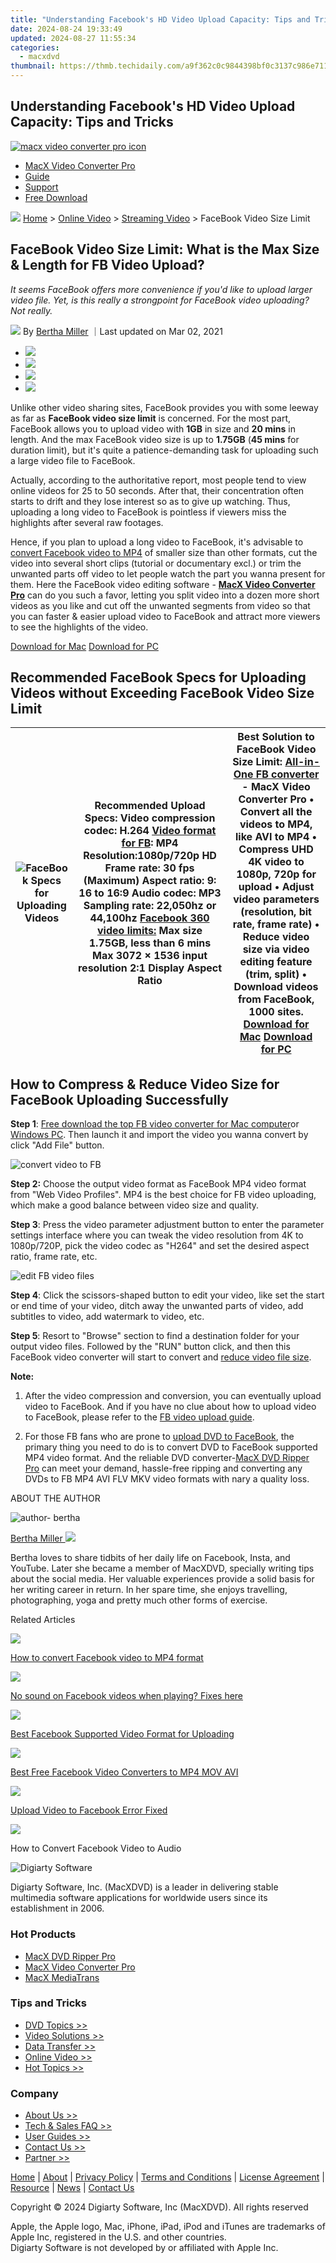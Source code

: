 ```yaml
---
title: "Understanding Facebook's HD Video Upload Capacity: Tips and Tricks"
date: 2024-08-24 19:33:49
updated: 2024-08-27 11:55:34
categories:
  - macxdvd
thumbnail: https://thmb.techidaily.com/a9f362c0c9844398bf0c3137c986e711e55f9d9899cc82e5e90b9af515ed9d20.jpg
---
```


## Understanding Facebook's HD Video Upload Capacity: Tips and Tricks

[![macx video converter pro icon](https://www.macxdvd.com/online-video/../image-style/new-seo/icon11.png)](https://tools.techidaily.com/macxdvd/products/)

* [MacX Video Converter Pro](https://tools.techidaily.com/macxdvd/products/)
* [Guide](https://tools.techidaily.com/macxdvd/products/)
* [Support](https://tools.techidaily.com/macxdvd/products/)
* [Free Download](https://tools.techidaily.com/macxdvd/products/)



![](https://www.macxdvd.com/online-video/../image-style/new-seo/icon7.png) [Home](https://tools.techidaily.com/macxdvd/products/) \> [Online Video](https://tools.techidaily.com/macxdvd/products/) \> [Streaming Video](https://tools.techidaily.com/macxdvd/products/) \> FaceBook Video Size Limit

## FaceBook Video Size Limit: What is the Max Size & Length for FB Video Upload?



_It seems FaceBook offers more convenience if you'd like to upload larger video file. Yet, is this really a strongpoint for FaceBook video uploading? Not really._ 

![](https://www.macxdvd.com/online-video/../image-style/new-seo/icon6.png) By [Bertha Miller](https://tools.techidaily.com/macxdvd/products/) ｜Last updated on Mar 02, 2021

* [![](https://www.macxdvd.com/online-video/../image-style/new-seo/share-fa.jpg)](https://www.facebook.com/sharer/sharer.php?u=https://www.macxdvd.com/online-video/facebook-video-size-limit-for-upload.htm)
* [![](https://www.macxdvd.com/online-video/../image-style/new-seo/share-tw.jpg)](https://twitter.com/intent/tweet?url=https://www.macxdvd.com/online-video/facebook-video-size-limit-for-upload.htm)
* [![](https://www.macxdvd.com/online-video/../image-style/new-seo/share-email.jpg)](https://www.macxdvd.com/online-video/mailto:info@example.com?&subject=&body=https://www.macxdvd.com/online-video/facebook-video-size-limit-for-upload.htm)
* [![](https://www.macxdvd.com/online-video/../image-style/new-seo/share-in.jpg)](https://www.linkedin.com/shareArticle?mini=true&url=https://www.macxdvd.com/online-video/facebook-video-size-limit-for-upload.htm&title=&summary=https://www.macxdvd.com/online-video/facebook-video-size-limit-for-upload.htm&source=)

Unlike other video sharing sites, FaceBook provides you with some leeway as far as **FaceBook video size limit** is concerned. For the most part, FaceBook allows you to upload video with **1GB** in size and **20 mins** in length. And the max FaceBook video size is up to **1.75GB** (**45 mins** for duration limit), but it's quite a patience-demanding task for uploading such a large video file to FaceBook.

Actually, according to the authoritative report, most people tend to view online videos for 25 to 50 seconds. After that, their concentration often starts to drift and they lose interest so as to give up watching. Thus, uploading a long video to FaceBook is pointless if viewers miss the highlights after several raw footages. 

Hence, if you plan to upload a long video to FaceBook, it's advisable to [convert Facebook video to MP4](https://tools.techidaily.com/macxdvd/products/) of smaller size than other formats, cut the video into several short clips (tutorial or documentary excl.) or trim the unwanted parts off video to let people watch the part you wanna present for them. Here the FaceBook video editing software - [**MacX Video Converter Pro**](https://tools.techidaily.com/macxdvd/products/) can do you such a favor, letting you split video into a dozen more short videos as you like and cut off the unwanted segments from video so that you can faster & easier upload video to FaceBook and attract more viewers to see the highlights of the video. 

[Download for Mac](https://tools.techidaily.com/macxdvd/products/) [Download for PC](https://tools.techidaily.com/macxdvd/products/) 

## Recommended FaceBook Specs for Uploading Videos without Exceeding FaceBook Video Size Limit 

| ![FaceBook Specs for Uploading Videos](https://www.macxdvd.com/online-video/images/article-image/fb-upload.jpg) | **Recommended Upload Specs:** Video compression codec: H.264 [Video format for FB](https://tools.techidaily.com/macxdvd/products/): MP4 Resolution:1080p/720p HD Frame rate: 30 fps (Maximum) Aspect ratio: 9: 16 to 16:9 Audio codec: MP3  Sampling rate: 22,050hz or 44,100hz **[Facebook 360 video limits:](https://tools.techidaily.com/macxdvd/products/)** Max size 1.75GB, less than 6 mins Max 3072 × 1536 input resolution  2:1 Display Aspect Ratio | **Best Solution to FaceBook Video Size Limit:** **[All-in-One FB converter](https://tools.techidaily.com/macxdvd/products/) \- MacX Video Converter Pro** • Convert all the videos to MP4, like AVI to MP4 • Compress UHD 4K video to 1080p, 720p for upload • Adjust video parameters (resolution, bit rate, frame rate) • Reduce video size via video editing feature (trim, split) • Download videos from FaceBook, 1000 sites. [Download for Mac](https://tools.techidaily.com/macxdvd/products/) [Download for PC](https://tools.techidaily.com/macxdvd/products/) |
| --------------------------------------------------------------------------------------------------------------- | ---------------------------------------------------------------------------------------------------------------------------------------------------------------------------------------------------------------------------------------------------------------------------------------------------------------------------------------------------------------------------------------------------------------------------------------------------------------------------------------------------------------------------- | ----------------------------------------------------------------------------------------------------------------------------------------------------------------------------------------------------------------------------------------------------------------------------------------------------------------------------------------------------------------------------------------------------------------------------------------------------------------------------------------------------------------------------------------------------------------------------------------------------------------------------------------------------------------------------------------------------------- |

## How to Compress & Reduce Video Size for FaceBook Uploading Successfully 

**Step 1**: [Free download the top FB video converter for Mac computer](https://tools.techidaily.com/macxdvd/products/)or [Windows PC](https://tools.techidaily.com/macxdvd/products/). Then launch it and import the video you wanna convert by click "Add File" button.

![convert video to FB](https://www.macxdvd.com/online-video/../mac-dvd-video-converter-how-to/howto_image/mvcp-liuli-051202.png) 

**Step 2:**  Choose the output video format as FaceBook MP4 video format from "Web Video Profiles". MP4 is the best choice for FB video uploading, which make a good balance between video size and quality. 

**Step 3**: Press the video parameter adjustment button to enter the parameter settings interface where you can tweak the video resolution from 4K to 1080p/720P, pick the video codec as "H264" and set the desired aspect ratio, frame rate, etc. 

![edit FB video files](https://www.macxdvd.com/online-video/../mac-dvd-video-converter-how-to/article-image/ytb-crop-2.jpg) 

**Step 4**: Click the scissors-shaped button to edit your video, like set the start or end time of your video, ditch away the unwanted parts of video, add subtitles to video, add watermark to video, etc.

**Step 5**: Resort to "Browse" section to find a destination folder for your output video files. Followed by the "RUN" button click, and then this FaceBook video converter will start to convert and [reduce video file size](https://tools.techidaily.com/macxdvd/products/).

**Note:**  
 1) After the video compression and conversion, you can eventually upload video to FaceBook. And if you have no clue about how to upload video to FaceBook, please refer to the [FB video upload guide](https://tools.techidaily.com/macxdvd/products/). 

2) For those FB fans who are prone to [upload DVD to FaceBook](https://tools.techidaily.com/macxdvd/products/), the primary thing you need to do is to convert DVD to FaceBook supported MP4 video format. And the reliable DVD converter-[MacX DVD Ripper Pro](https://tools.techidaily.com/macxdvd/products/) can meet your demand, hassle-free ripping and converting any DVDs to FB MP4 AVI FLV MKV video formats with nary a quality loss.

ABOUT THE AUTHOR

![author- bertha](https://www.macxdvd.com/online-video/../image-style/new-seo/bertha.png) 

[Bertha Miller ![](https://www.macxdvd.com/online-video/../image-style/new-seo/share-in1.jpg)](https://www.linkedin.com/in/bertha-miller-7a324990/) 

Bertha loves to share tidbits of her daily life on Facebook, Insta, and YouTube. Later she became a member of MacXDVD, specially writing tips about the social media. Her valuable experiences provide a solid basis for her writing career in return. In her spare time, she enjoys travelling, photographing, yoga and pretty much other forms of exercise.



Related Articles

![](https://www.macxdvd.com/online-video/../image-style/new-seo/pic7.jpg)

[How to convert Facebook video to MP4 format](https://tools.techidaily.com/macxdvd/products/) 

![](https://www.macxdvd.com/online-video/../image-style/new-seo/pic6.jpg)

[No sound on Facebook videos when playing? Fixes here](https://tools.techidaily.com/macxdvd/products/) 

![](https://www.macxdvd.com/online-video/../image-style/new-seo/pic5.jpg)

[Best Facebook Supported Video Format for Uploading](https://tools.techidaily.com/macxdvd/products/) 

![](https://www.macxdvd.com/online-video/../image-style/new-seo/pic4.jpg)

[Best Free Facebook Video Converters to MP4 MOV AVI](https://tools.techidaily.com/macxdvd/products/) 

![](https://www.macxdvd.com/online-video/../image-style/new-seo/pic3.jpg)

[Upload Video to Facebook Error Fixed](https://tools.techidaily.com/macxdvd/products/) 

![](https://www.macxdvd.com/online-video/../image-style/new-seo/pic2.jpg)

 How to Convert Facebook Video to Audio



![Digiarty Software](https://www.macxdvd.com/online-video/../icon/logo.png) 

Digiarty Software, Inc. (MacXDVD) is a leader in delivering stable multimedia software applications for worldwide users since its establishment in 2006.

### Hot Products

* [MacX DVD Ripper Pro](https://tools.techidaily.com/macxdvd/products/)
* [MacX Video Converter Pro](https://tools.techidaily.com/macxdvd/products/)
* [MacX MediaTrans](https://tools.techidaily.com/macxdvd/products/)

### Tips and Tricks

* [DVD Topics >>](https://tools.techidaily.com/macxdvd/products/)
* [Video Solutions >>](https://tools.techidaily.com/macxdvd/products/)
* [Data Transfer >>](https://tools.techidaily.com/macxdvd/products/)
* [Online Video >>](https://tools.techidaily.com/macxdvd/products/)
* [Hot Topics >>](https://tools.techidaily.com/macxdvd/products/)

### Company

* [About Us >>](https://tools.techidaily.com/macxdvd/products/)
* [Tech & Sales FAQ >>](https://tools.techidaily.com/macxdvd/products/)
* [User Guides >>](https://tools.techidaily.com/macxdvd/products/)
* [Contact Us >>](https://tools.techidaily.com/macxdvd/products/)
* [Partner >>](https://tools.techidaily.com/macxdvd/products/)



[Home](https://tools.techidaily.com/macxdvd/products/) | [About](https://tools.techidaily.com/macxdvd/products/) | [Privacy Policy](https://tools.techidaily.com/macxdvd/products/) | [Terms and Conditions](https://tools.techidaily.com/macxdvd/products/) | [License Agreement](https://tools.techidaily.com/macxdvd/products/) | [Resource](https://tools.techidaily.com/macxdvd/products/) | [News](https://tools.techidaily.com/macxdvd/products/) | [Contact Us](https://tools.techidaily.com/macxdvd/products/)

Copyright © 2024 Digiarty Software, Inc (MacXDVD). All rights reserved

Apple, the Apple logo, Mac, iPhone, iPad, iPod and iTunes are trademarks of Apple Inc, registered in the U.S. and other countries.  
Digiarty Software is not developed by or affiliated with Apple Inc.

<ins class="adsbygoogle"
     style="display:block"
     data-ad-format="autorelaxed"
     data-ad-client="ca-pub-7571918770474297"
     data-ad-slot="1223367746"></ins>



<ins class="adsbygoogle"
     style="display:block"
     data-ad-client="ca-pub-7571918770474297"
     data-ad-slot="8358498916"
     data-ad-format="auto"
     data-full-width-responsive="true"></ins>
